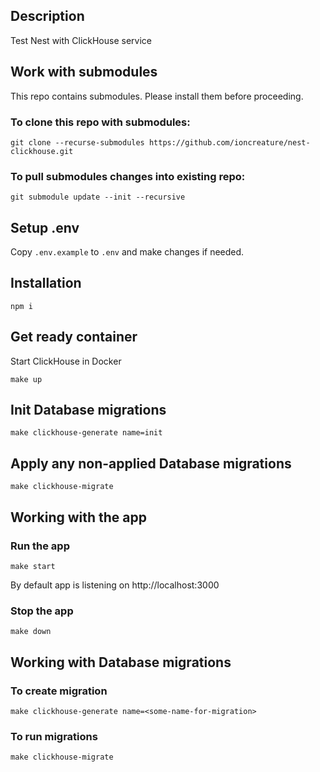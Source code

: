 ## Description

Test Nest with ClickHouse service

## Work with submodules
This repo contains submodules. Please install them before proceeding.
### To clone this repo with submodules:
```
git clone --recurse-submodules https://github.com/ioncreature/nest-clickhouse.git
```
### To pull submodules changes into existing repo:
```
git submodule update --init --recursive
```

## Setup .env
Copy `.env.example` to `.env` and make changes if needed.


## Installation

```shell
npm i
```

## Get ready container
Start ClickHouse in Docker
```shell
make up
```

## Init Database migrations
```shell
make clickhouse-generate name=init
```

## Apply any non-applied Database migrations
```
make clickhouse-migrate
```

## Working with the app
### Run the app
```shell
make start
```
By default app is listening on http://localhost:3000

### Stop the app
```shell
make down
```


## Working with Database migrations
### To create migration
```shell
make clickhouse-generate name=<some-name-for-migration>
```

### To run migrations
```shell
make clickhouse-migrate
```
